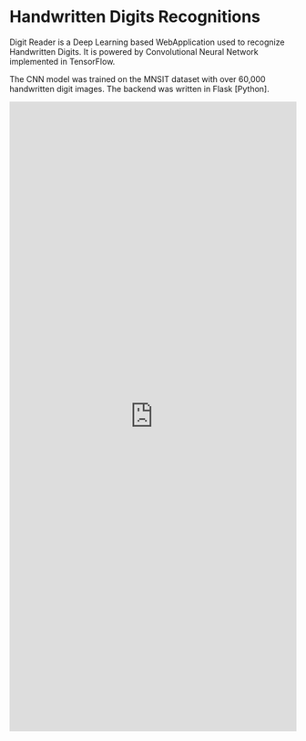 # Handwritten Digits Recognitions

Digit Reader is a Deep Learning based WebApplication used to recognize Handwritten Digits. It is powered by Convolutional Neural Network implemented in TensorFlow.

The CNN model was trained on the MNSIT dataset with over 60,000 handwritten digit images. The backend was written in Flask [Python].

<iframe src="https://www.linkedin.com/embed/feed/update/urn:li:ugcPost:6669497095394877440" height="1104" width="504" frameborder="0" allowfullscreen="" title="Embedded post"></iframe>
